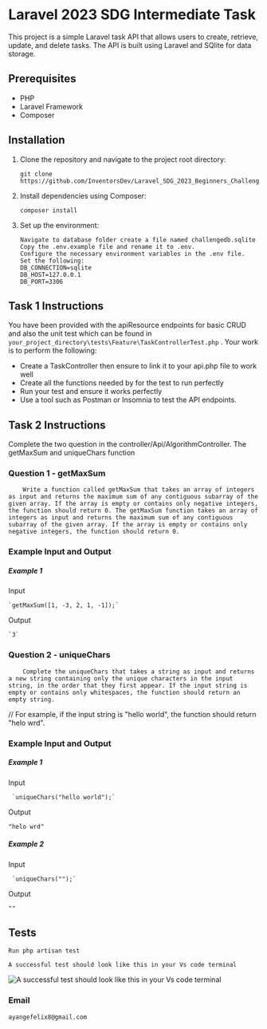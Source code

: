 # Laravel 2023 SDG Intermediate Task

This project is a simple Laravel task API that allows users to create, retrieve, update, and delete tasks. The API is built using Laravel and SQlite for data storage.

## Prerequisites

- PHP
- Laravel Framework
- Composer

## Installation

1. Clone the repository and navigate to the project root directory:

   ```shell
   git clone https://github.com/InventorsDev/Laravel_SDG_2023_Beginners_Challenge.git

2. Install dependencies using Composer:

   ```shell
   composer install

3. Set up the environment:

   ```shell
   Navigate to database folder create a file named challengedb.sqlite
   Copy the .env.example file and rename it to .env.
   Configure the necessary environment variables in the .env file.
   Set the following:
   DB_CONNECTION=sqlite
   DB_HOST=127.0.0.1
   DB_PORT=3306

## Task 1 Instructions

You have been provided with the apiResource endpoints for basic CRUD and also the unit test which can be found in `your_project_directory\tests\Feature\TaskControllerTest.php` .
Your work is to perform the following:

- Create a TaskController then ensure to link it to your api.php file to work well
- Create all the functions needed by for the test to run perfectly
- Run your test and ensure it works perfectly
- Use a tool such as Postman or Insomnia to test the API endpoints.


## Task 2 Instructions
Complete the two question in the controller/Api/AlgorithmController. The getMaxSum and uniqueChars function
### Question 1 - getMaxSum
        Write a function called getMaxSum that takes an array of integers as input and returns the maximum sum of any contiguous subarray of the given array. If the array is empty or contains only negative integers, the function should return 0. The getMaxSum function takes an array of integers as input and returns the maximum sum of any contiguous subarray of the given array. If the array is empty or contains only negative integers, the function should return 0.

### **Example Input and Output**
##### Example 1

Input

    `getMaxSum([1, -3, 2, 1, -1]);`

Output

    `3`
### Question 2 - uniqueChars
        Complete the uniqueChars that takes a string as input and returns a new string containing only the unique characters in the input string, in the order that they first appear. If the input string is empty or contains only whitespaces, the function should return an empty string.

// For example, if the input string is "hello world", the function should return "helo wrd".

### **Example Input and Output**
##### Example 1

Input

     `uniqueChars("hello world");`

Output

   `"helo wrd"`
##### Example 2

Input

     `uniqueChars("");`

Output

   `""`


## Tests

    Run php artisan test

    A successful test should look like this in your Vs code terminal

 ![A successful test should look like this in your Vs code terminal](https://github.com/InventorsDev/Laravel_SDG_2023_Intermediate_Challenge/assets/39954854/119e6ee5-58aa-471e-8c33-b5fad0cde412)


 ### Email

 ```
 ayangefelix8@gmail.com
 ```


